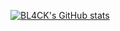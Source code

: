 



[![BL4CK's GitHub stats](https://github-readme-stats.vercel.app/api?username=FuckingBL4CK)](https://github.com/anuraghazra/github-readme-stats)

